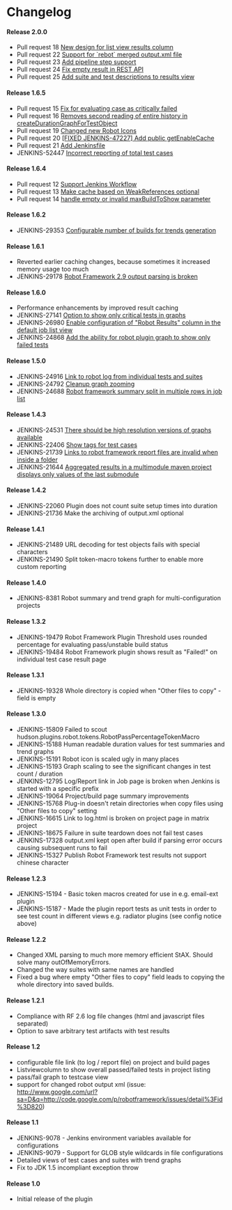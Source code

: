 # Changelog
#### Release 2.0.0

-   Pull request 18 [New design for list view results
    column](https://github.com/jenkinsci/robot-plugin/pull/18)
-   Pull request 22 [Support for \`rebot\` merged output.xml
    file](https://github.com/jenkinsci/robot-plugin/pull/22)
-   Pull request 23 [Add pipeline step
    support](https://github.com/jenkinsci/robot-plugin/pull/23)
-   Pull request 24 [Fix empty result in REST
    API](https://github.com/jenkinsci/robot-plugin/pull/24)
-   Pull request 25 [Add suite and test descriptions to results
    view](https://github.com/jenkinsci/robot-plugin/pull/25)

#### Release 1.6.5

-   Pull request 15 [Fix for evaluating case as critically
    failed](https://github.com/jenkinsci/robot-plugin/pull/15)
-   Pull request 16 [Removes second reading of entire history in
    createDurationGraphForTestObject](https://github.com/jenkinsci/robot-plugin/pull/16)
-   Pull request 19 [Changed new Robot
    Icons](https://github.com/jenkinsci/robot-plugin/pull/19)
-   Pull request 20 [\[FIXED JENKINS-47227\] Add public
    getEnableCache](https://github.com/jenkinsci/robot-plugin/pull/20)
-   Pull request 21 [Add
    Jenkinsfile](https://github.com/jenkinsci/robot-plugin/pull/21)
-   JENKINS-52447 [Incorrect reporting of total test
    cases](https://issues.jenkins-ci.org/browse/JENKINS-52447)

#### Release 1.6.4

-   Pull request 12 [Support Jenkins
    Workflow](https://github.com/jenkinsci/robot-plugin/pull/12)
-   Pull request 13 [Make cache based on WeakReferences
    optional](https://github.com/jenkinsci/robot-plugin/pull/13)
-   Pull request 14 [handle empty or invalid maxBuildToShow
    parameter](https://github.com/jenkinsci/robot-plugin/pull/14)

#### Release 1.6.2

-   JENKINS-29353 [Configurable number of builds for trends
    generation](https://issues.jenkins-ci.org/browse/JENKINS-29353)

#### Release 1.6.1

-   Reverted earlier caching changes, because sometimes it increased
    memory usage too much
-   JENKINS-29178 [Robot Framework 2.9 output parsing is
    broken](https://issues.jenkins-ci.org/browse/JENKINS-29178)

#### Release 1.6.0

-   Performance enhancements by improved result caching
-   JENKINS-27141 [Option to show only critical tests in
    graphs](https://issues.jenkins-ci.org/browse/JENKINS-27141)
-   JENKINS-26980 [Enable configuration of "Robot Results" column in the
    default job list
    view](https://issues.jenkins-ci.org/browse/JENKINS-26980)
-   JENKINS-24868 [Add the ability for robot plugin graph to show only
    failed
    tests](https://issues.jenkins-ci.org/browse/JENKINS-24868)

#### Release 1.5.0

-   JENKINS-24916 [Link to robot log from individual tests and
    suites](https://issues.jenkins-ci.org/browse/JENKINS-24916)
-   JENKINS-24792 [Cleanup graph
    zooming](https://issues.jenkins-ci.org/browse/JENKINS-24792)
-   JENKINS-24688 [Robot framework summary split in multiple rows in job
    list](https://issues.jenkins-ci.org/browse/JENKINS-24688)

#### Release 1.4.3

-   JENKINS-24531 [There should be high resolution versions of graphs
    available](https://issues.jenkins-ci.org/browse/JENKINS-24531)
-   JENKINS-22406 [Show tags for test
    cases](https://issues.jenkins-ci.org/browse/JENKINS-22406)
-   JENKINS-21739 [Links to robot framework report files are invalid
    when inside a
    folder](https://issues.jenkins-ci.org/browse/JENKINS-21739)
-   JENKINS-21644 [Aggregated results in a multimodule maven project
    displays only values of the last
    submodule](https://issues.jenkins-ci.org/browse/JENKINS-21644)

#### Release 1.4.2

-   JENKINS-22060 Plugin does not count suite setup times into duration
-   JENKINS-21736 Make the archiving of output.xml optional

#### Release 1.4.1

-   JENKINS-21489 URL decoding for test objects fails with special
    characters
-   JENKINS-21490 Split token-macro tokens further to enable more custom
    reporting

#### Release 1.4.0

-   JENKINS-8381 Robot summary and trend graph for multi-configuration
    projects

#### Release 1.3.2

-   JENKINS-19479 Robot Framework Plugin Threshold uses rounded
    percentage for evaluating pass/unstable build status
-   JENKINS-19484 Robot Framework plugin shows result as "Failed!" on
    individual test case result page

#### Release 1.3.1

-   JENKINS-19328 Whole directory is copied when "Other files to copy"
    -field is empty

#### Release 1.3.0

-   JENKINS-15809 Failed to scout
    hudson.plugins.robot.tokens.RobotPassPercentageTokenMacro
-   JENKINS-15188 Human readable duration values for test summaries and
    trend graphs
-   JENKINS-15191 Robot icon is scaled ugly in many places
-   JENKINS-15193 Graph scaling to see the significant changes in test
    count / duration
-   JENKINS-12795 Log/Report link in Job page is broken when Jenkins is
    started with a specific prefix
-   JENKINS-19064 Project/build page summary improvements
-   JENKINS-15768 Plug-in doesn't retain directories when copy files
    using "Other files to copy" setting
-   JENKINS-16615 Link to log.html is broken on project page in matrix
    project
-   JENKINS-18675 Failure in suite teardown does not fail test cases
-   JENKINS-17328 output.xml kept open after build if parsing error
    occurs causing subsequent runs to fail
-   JENKINS-15327 Publish Robot Framework test results not support
    chinese character

#### Release 1.2.3

-   JENKINS-15194 - Basic token macros created for use in e.g. email-ext
    plugin
-   JENKINS-15187 - Made the plugin report tests as unit tests in order
    to see test count in different views e.g. radiator plugins (see
    config notice above)

#### Release 1.2.2

-   Changed XML parsing to much more memory efficient StAX. Should solve
    many outOfMemoryErrors.
-   Changed the way suites with same names are handled
-   Fixed a bug where empty "Other files to copy" field leads to copying
    the whole directory into saved builds.

#### Release 1.2.1

-   Compliance with RF 2.6 log file changes (html and javascript files
    separated)
-   Option to save arbitrary test artifacts with test results

#### Release 1.2

-   configurable file link (to log / report file) on project and build
    pages
-   Listviewcolumn to show overall passed/failed tests in project
    listing
-   pass/fail graph to testcase view
-   support for changed robot output xml (issue:
    <http://www.google.com/url?sa=D&q=http://code.google.com/p/robotframework/issues/detail%3Fid%3D820>)

#### Release 1.1

-   JENKINS-9078 - Jenkins environment variables available for
    configurations
-   JENKINS-9079 - Support for GLOB style wildcards in file
    configurations
-   Detailed views of test cases and suites with trend graphs
-   Fix to JDK 1.5 incompliant exception throw

#### Release 1.0

-   Initial release of the plugin
